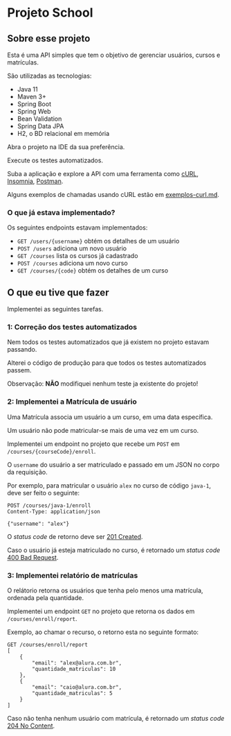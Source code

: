 # Projeto School

## Sobre esse projeto

Esta é uma API simples que tem o objetivo de gerenciar usuários, cursos e matrículas.

São utilizadas as tecnologias:

- Java 11
- Maven 3+  
- Spring Boot
- Spring Web
- Bean Validation
- Spring Data JPA
- H2, o BD relacional em memória

Abra o projeto na IDE da sua preferência.

Execute os testes automatizados. 

Suba a aplicação e explore a API com uma ferramenta como [cURL](https://curl.se/), [Insomnia](https://insomnia.rest/), [Postman](https://www.postman.com/).

Alguns exemplos de chamadas usando cURL estão em [exemplos-curl.md](exemplos-curl.md).

### O que já estava implementado?

Os seguintes endpoints estavam implementados:

- `GET /users/{username}` obtém os detalhes de um usuário
- `POST /users` adiciona um novo usuário
- `GET /courses` lista os cursos já cadastrado
- `POST /courses` adiciona um novo curso
- `GET /courses/{code}` obtém os detalhes de um curso

## O que eu tive que fazer

Implementei as seguintes tarefas.

### 1: Correção dos testes automatizados

Nem todos os testes automatizados que já existem no projeto estavam passando.

Alterei o código de produção para que todos os testes automatizados passem.

Observação: **NÃO** modifiquei nenhum teste ja existente do projeto!

### 2: Implementei a Matrícula de usuário

Uma Matrícula associa um usuário a um curso, em uma data específica.

Um usuário não pode matricular-se mais de uma vez em um curso.

Implementei um endpoint no projeto que recebe um `POST` em `/courses/{courseCode}/enroll`.

O `username` do usuário a ser matriculado e passado em um JSON no corpo da requisição.

Por exemplo, para matricular o usuário `alex` no curso de código `java-1`, deve ser feito o seguinte:

```
POST /courses/java-1/enroll
Content-Type: application/json

{"username": "alex"}
```

O _status code_ de retorno deve ser [201 Created](https://httpstatusdogs.com/201-created).

Caso o usuário já esteja matriculado no curso, é retornado um _status code_ [400 Bad Request](https://httpstatusdogs.com/400-bad-request).

### 3: Implementei relatório de matrículas

O relátorio retorna os usuários que tenha pelo menos uma matrícula, ordenada pela quantidade.

Implementei um endpoint `GET` no projeto que retorna os dados em `/courses/enroll/report`.

Exemplo, ao chamar o recurso, o retorno esta no seguinte formato:

```
GET /courses/enroll/report
[
    {
        "email": "alex@alura.com.br",
        "quantidade_matriculas": 10
    },
    {
        "email": "caio@alura.com.br",
        "quantidade_matriculas": 5
    }
]
```

Caso não tenha nenhum usuário com matrícula, é retornado um _status code_ [204 No Content](https://httpstatusdogs.com/204-no-content).
